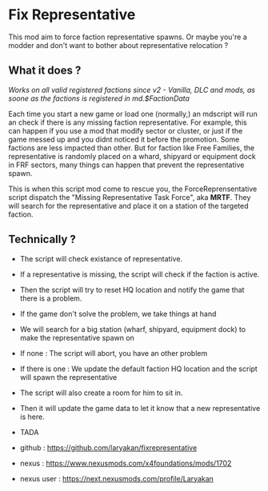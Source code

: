 # Fix Representative
This mod aim to force faction representative spawns. Or maybe you're a modder and don't want to bother about representative relocation ?

## What it does ?
*Works on all valid registered factions since v2 - Vanilla, DLC and mods, as soone as the factions is registered in md.$FactionData*

Each time you start a new game or load one (normally,) an mdscript will run an check if there is any missing faction representative. For example, this can happen if you use a mod that modify sector or cluster, or just if the game messed up and you didnt noticed it before the promotion.
Some factions are less impacted than other. But for faction like Free Families, the representative is randomly placed on a whard, shipyard or equipment dock in FRF sectors, many things can happen that prevent the representative spawn.

This is when this script mod come to rescue you, the ForceReprensentative script dispatch the "Missing Representative Task Force", aka **MRTF**.
They will search for the representative and place it on a station of the targeted faction.

## Technically ?
- The script will check existance of representative.
- If a representative is missing, the script will check if the faction is active.
- Then the script will try to reset HQ location and notify the game that there is a problem.
- If the game don't solve the problem, we take things at hand
- We will search for a big station (wharf, shipyard, equipment dock) to make the representative spawn on
- If none : The script will abort, you have an other problem
- If there is one : We update the default faction HQ location and the script will spawn the representative 
- The script will also create a room for him to sit in.
- Then it will update the game data to let it know that a new representative is here.
- TADA

- github : https://github.com/laryakan/fixrepresentative
- nexus : https://www.nexusmods.com/x4foundations/mods/1702
- nexus user : https://next.nexusmods.com/profile/Laryakan
